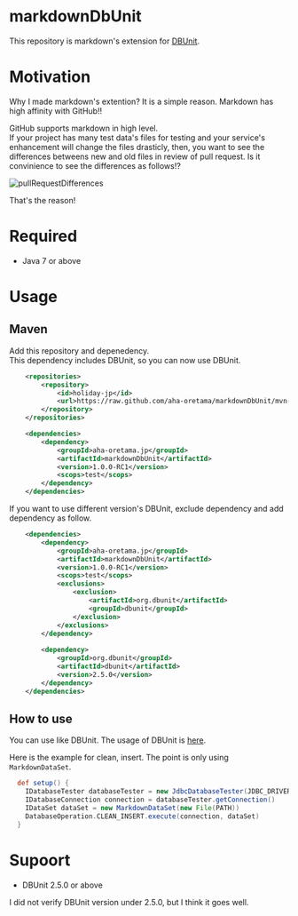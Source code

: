 # markdownDbUnit

This repository is markdown's extension for [DBUnit](http://dbunit.sourceforge.net/).

# Motivation

Why I made markdown's extention? It is a simple reason. Markdown has high affinity with GitHub!!  

GitHub supports markdown in high level.  
If your project has many test data's files for testing and your service's enhancement will change the files drasticly, then, you want to see the differences betweens new and old files in review of pull request. Is it convinience to see the differences as follows!?

![pullRequestDifferences](https://raw.github.com/aha-oretama/markdownDbUnit/master/images/pullRequestDifferences.png)

That's the reason!

# Required
* Java 7 or above

# Usage

## Maven
Add this repository and depenedency.  
This dependency includes DBUnit, so you can now use DBUnit.  

```xml
    <repositories>
        <repository>
            <id>holiday-jp</id>
            <url>https://raw.github.com/aha-oretama/markdownDbUnit/mvn-repo/</url>
        </repository>
    </repositories>

    <dependencies>
        <dependency>
            <groupId>aha-oretama.jp</groupId>
            <artifactId>markdownDbUnit</artifactId>
            <version>1.0.0-RC1</version>
            <scops>test</scops>
        </dependency>
    </dependencies>
```

If you want to use different version's DBUnit,
exclude dependency and add dependency as follow.

```xml
    <dependencies>
        <dependency>
            <groupId>aha-oretama.jp</groupId>
            <artifactId>markdownDbUnit</artifactId>
            <version>1.0.0-RC1</version>
            <scops>test</scops>
            <exclusions>
                <exclusion>
                    <artifactId>org.dbunit</artifactId>
                    <groupId>dbunit</groupId>
                </exclusion>
            </exclusions>
        </dependency>
        
        <dependency>
            <groupId>org.dbunit</groupId>
            <artifactId>dbunit</artifactId>
            <version>2.5.0</version>
        </dependency>
    </dependencies>
```

## How to use
You can use like DBUnit. The usage of DBUnit is [here](http://dbunit.sourceforge.net/howto.html).

Here is the example for clean, insert. The point is only using `MarkdownDataSet`.
```groovy
  def setup() {
    IDatabaseTester databaseTester = new JdbcDatabaseTester(JDBC_DRIVER, JDBC_URL, USER, PASSWORD)
    IDatabaseConnection connection = databaseTester.getConnection()
    IDataSet dataSet = new MarkdownDataSet(new File(PATH))
    DatabaseOperation.CLEAN_INSERT.execute(connection, dataSet)
  }
```

# Supoort 
* DBUnit 2.5.0 or above

I did not verify DBUnit version under 2.5.0, but I think it goes well.
